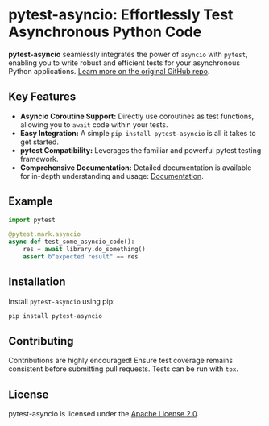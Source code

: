 # pytest-asyncio: Effortlessly Test Asynchronous Python Code

**pytest-asyncio** seamlessly integrates the power of `asyncio` with `pytest`, enabling you to write robust and efficient tests for your asynchronous Python applications.  [Learn more on the original GitHub repo](https://github.com/pytest-dev/pytest-asyncio).

## Key Features

*   **Asyncio Coroutine Support:** Directly use coroutines as test functions, allowing you to `await` code within your tests.
*   **Easy Integration:** A simple `pip install pytest-asyncio` is all it takes to get started.
*   **pytest Compatibility:**  Leverages the familiar and powerful pytest testing framework.
*   **Comprehensive Documentation:** Detailed documentation is available for in-depth understanding and usage:  [Documentation](https://pytest-asyncio.readthedocs.io/en/latest/).

## Example

```python
import pytest

@pytest.mark.asyncio
async def test_some_asyncio_code():
    res = await library.do_something()
    assert b"expected result" == res
```

## Installation

Install `pytest-asyncio` using pip:

```bash
pip install pytest-asyncio
```

## Contributing

Contributions are highly encouraged!  Ensure test coverage remains consistent before submitting pull requests. Tests can be run with `tox`.

## License

pytest-asyncio is licensed under the [Apache License 2.0](https://github.com/pytest-dev/pytest-asyncio/blob/main/LICENSE).